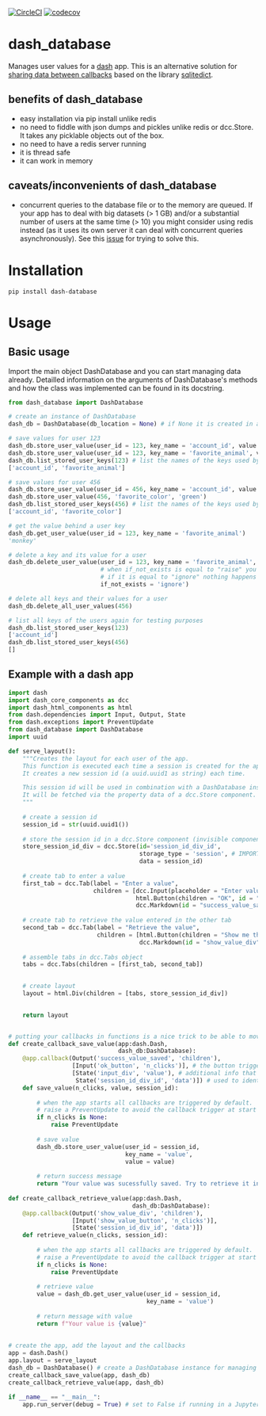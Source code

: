 [![CircleCI](https://circleci.com/gh/ThibTrip/dash_database.svg?style=svg)](https://circleci.com/gh/ThibTrip/dash_database) [![codecov](https://codecov.io/gh/ThibTrip/dash_database/branch/master/graph/badge.svg)](https://codecov.io/gh/ThibTrip/dash_database)

# dash_database

Manages user values for a [dash](https://github.com/plotly/dash) app. This is an alternative solution for [sharing data between callbacks](https://dash.plot.ly/sharing-data-between-callbacks) based on the library [sqlitedict](https://github.com/RaRe-Technologies/sqlitedict). 

## benefits of dash_database

* easy installation via pip install unlike redis
* no need to fiddle with json dumps and pickles unlike redis or dcc.Store. It takes any picklable objects out of the box.
* no need to have a redis server running
* it is thread safe
* it can work in memory

## caveats/inconvenients of dash_database

* concurrent queries to the database file or to the memory are queued. If your app has to deal with big datasets (> 1 GB) and/or a substantial number of users at the same time (> 10) you might consider using redis instead (as it uses its own server it can deal with concurrent queries asynchronously). See this [issue](https://github.com/ThibTrip/dash_database/issues/9) for trying to solve this.

# Installation

```
pip install dash-database
```

# Usage

## Basic usage

Import the main object DashDatabase and you can start managing data already. Detailled information on the arguments of DashDatabase's methods and how the class was implemented can be found in its docstring.

```python
from dash_database import DashDatabase

# create an instance of DashDatabase
dash_db = DashDatabase(db_location = None) # if None it is created in a temp folder and deleted after use

# save values for user 123
dash_db.store_user_value(user_id = 123, key_name = 'account_id', value = 46887)
dash_db.store_user_value(user_id = 123, key_name = 'favorite_animal', value = 'monkey')
dash_db.list_stored_user_keys(123) # list the names of the keys used by the user
['account_id', 'favorite_animal']

# save values for user 456
dash_db.store_user_value(user_id = 456, key_name = 'account_id', value = 87874)
dash_db.store_user_value(456, 'favorite_color', 'green')
dash_db.list_stored_user_keys(456) # list the names of the keys used by the user
['account_id', 'favorite_color']

# get the value behind a user key
dash_db.get_user_value(user_id = 123, key_name = 'favorite_animal')
'monkey'

# delete a key and its value for a user
dash_db.delete_user_value(user_id = 123, key_name = 'favorite_animal', 
                          # when if_not_exists is equal to "raise" you get an error if a key does not exist
                          # if it is equal to "ignore" nothing happens if it does not exist (default)
                          if_not_exists = 'ignore') 

# delete all keys and their values for a user
dash_db.delete_all_user_values(456)

# list all keys of the users again for testing purposes
dash_db.list_stored_user_keys(123)
['account_id']
dash_db.list_stored_user_keys(456)
[]
```

## Example with a dash app

```python
import dash
import dash_core_components as dcc
import dash_html_components as html
from dash.dependencies import Input, Output, State
from dash.exceptions import PreventUpdate
from dash_database import DashDatabase
import uuid

def serve_layout():
    """Creates the layout for each user of the app.
    This function is executed each time a session is created for the app.
    It creates a new session id (a uuid.uuid1 as string) each time.

    This session id will be used in combination with a DashDatabase instance to manage user values.
    It will be fetched via the property data of a dcc.Store component.
    """
    
    # create a session id
    session_id = str(uuid.uuid1())
    
    # store the session id in a dcc.Store component (invisible component for storing data)
    store_session_id_div = dcc.Store(id='session_id_div_id', 
                                     storage_type = 'session', # IMPORTANT! see docstring of dcc.Store 
                                     data = session_id)
    
    # create tab to enter a value
    first_tab = dcc.Tab(label = "Enter a value", 
                        children = [dcc.Input(placeholder = "Enter value here", id = "input_div"),
                                    html.Button(children = "OK", id = "ok_button"),
                                    dcc.Markdown(id = "success_value_saved")])
    
    # create tab to retrieve the value entered in the other tab
    second_tab = dcc.Tab(label = "Retrieve the value",
                         children = [html.Button(children = "Show me the value", id = "show_value_button"),
                                     dcc.Markdown(id = "show_value_div")])
    
    # assemble tabs in dcc.Tabs object
    tabs = dcc.Tabs(children = [first_tab, second_tab])

    
    # create layout
    layout = html.Div(children = [tabs, store_session_id_div])

    
    return layout


# putting your callbacks in functions is a nice trick to be able to move them in other modules and import them 
def create_callback_save_value(app:dash.Dash, 
                               dash_db:DashDatabase):
    @app.callback(Output('success_value_saved', 'children'),
                  [Input('ok_button', 'n_clicks')], # the button triggers the callback
                  [State('input_div', 'value'), # additional info that does not trigger the callback 
                   State('session_id_div_id', 'data')]) # used to identify the user and save its data
    def save_value(n_clicks, value, session_id):
        
        # when the app starts all callbacks are triggered by default. 
        # raise a PreventUpdate to avoid the callback trigger at start (n_clicks is None at this point)
        if n_clicks is None:
            raise PreventUpdate
            
        # save value 
        dash_db.store_user_value(user_id = session_id, 
                                 key_name = 'value', 
                                 value = value)
        
        # return success message
        return "Your value was sucessfully saved. Try to retrieve it in the other tab now :)!"
    
def create_callback_retrieve_value(app:dash.Dash, 
                                   dash_db:DashDatabase):
    @app.callback(Output('show_value_div', 'children'),
                  [Input('show_value_button', 'n_clicks')],
                  [State('session_id_div_id', 'data')])
    def retrieve_value(n_clicks, session_id):
        
        # when the app starts all callbacks are triggered by default. 
        # raise a PreventUpdate to avoid the callback trigger at start (n_clicks is 0 at this point)
        if n_clicks is None:
            raise PreventUpdate
            
        # retrieve value 
        value = dash_db.get_user_value(user_id = session_id, 
                                       key_name = 'value')
        
        # return message with value
        return f"Your value is {value}"
    
    
# create the app, add the layout and the callbacks
app = dash.Dash()
app.layout = serve_layout
dash_db = DashDatabase() # create a DashDatabase instance for managing user values
create_callback_save_value(app, dash_db)
create_callback_retrieve_value(app, dash_db)

if __name__ == "__main__":
    app.run_server(debug = True) # set to False if running in a Jupyter Notebook or in Jupyter Lab!
    
```
